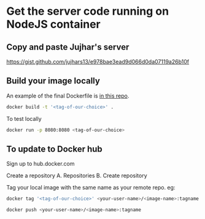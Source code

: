 # Get the server code running on NodeJS container

## Copy and paste Jujhar's server

https://gist.github.com/jujhars13/e978bae3ead9d066d0da07119a26b10f

## Build your image locally

An example of the final Dockerfile is [in this repo](Dockerfile).

```sh
docker build -t '<tag-of-our-choice>' .
```

To test locally

```sh
docker run -p 8080:8080 <tag-of-our-choice>
```

## To update to Docker hub

Sign up to hub.docker.com

Create a repository
  A. Repositories
  B. Create repository

Tag your local image with the same name as your remote repo. eg:

```sh
docker tag '<tag-of-our-choice>' <your-user-name>/<image-name>:tagname
```

```sh
docker push <your-user-name>/<image-name>:tagname
```

